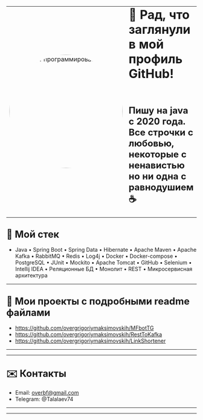 
<table style="width: 100%; border: 0px;">
  <tr>
    <td>
      <a href="https://github.com/overgrigoriymaksimovskih">
        <img src="https://www.oracle.com/a/ocom/img/rc30v1-java-se.png" alt="а как тут программировать?" width="300" style="border-radius: 50%;">
      </a>
    </td>
    <td>
      <h1 style="margin-bottom: 0; margin-top: 0;"> 👋 Рад, что заглянули в мой профиль GitHub! </h1>
  <h2>
      <p style="margin-bottom: 0; margin-top: 0;">
        <br> Пишу на java с 2020 года. Все строчки с любовью, некоторые с ненавистью но ни одна с равнодушием ☕️
      </p>
  </h2>
    </td>
  </tr>
</table>




## <span style="font-size: 1.2em;">🔧 Мой стек</span>
* Java • Spring Boot • Spring Data • Hibernate • Apache Maven • Apache Kafka • RabbitMQ • Redis • Log4j • Docker • Docker-compose • PostgreSQL • JUnit • Mockito • Apache Tomcat • GitHub • Selenium • Intellij IDEA • Реляционные БД • Монолит • REST • Микросервисная архитектура

---
## <span style="font-size: 1.2em;">📂 Мои проекты с подробными readme файлами</span>
*   https://github.com/overgrigoriymaksimovskih/MFbotTG
*   https://github.com/overgrigoriymaksimovskih/RestToKafka
*   https://github.com/overgrigoriymaksimovskih/LinkShortener
---
---

## <span style="font-size: 1.2em;">✉️ Контакты</span>

*   Email: [overbf@gmail.com](mailto:overbf@gmail.com)
*   Telegram: @Talalaev74
---
---


